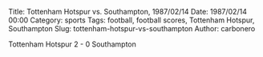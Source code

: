 Title: Tottenham Hotspur vs. Southampton, 1987/02/14
Date: 1987/02/14 00:00
Category: sports
Tags: football, football scores, Tottenham Hotspur, Southampton
Slug: tottenham-hotspur-vs-southampton
Author: carbonero


Tottenham Hotspur 2 - 0 Southampton
